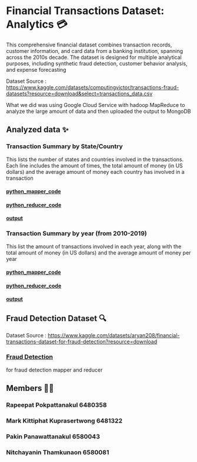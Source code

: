 # Financial Transactions Dataset: Analytics 💳
This comprehensive financial dataset combines transaction records, customer information, and card data from a banking institution, spanning across the 2010s decade. The dataset is designed for multiple analytical purposes, including synthetic fraud detection, customer behavior analysis, and expense forecasting

Dataset Source : https://www.kaggle.com/datasets/computingvictor/transactions-fraud-datasets?resource=download&select=transactions_data.csv

What we did was using Google Cloud Service with hadoop MapReduce to analyze the large amount of data and then uploaded the output to MongoDB

## Analyzed data ✨
### Transaction Summary by State/Country
This lists the number of states and countries involved in the transactions. Each line includes the amount of times, the total amount of money (in US dollars) and the average amount of money each country has involved in a transaction

#### [python_mapper_code](./mapper_city.py)
#### [python_reducer_code](./reducer.py)
#### [output](./outputs/output_part_city.txt)

### Transaction Summary by year (from 2010-2019)
This list the amount of transactions involved in each year, along with the total amount of money (in US dollars) and the average amount of money per year
#### [python_mapper_code](./mapper_year.py)
#### [python_reducer_code](./reducer.py)
#### [output](./outputs/output_part_year.txt)

## Fraud Detection Dataset 🔍
Dataset Source : https://www.kaggle.com/datasets/aryan208/financial-transactions-dataset-for-fraud-detection?resource=download

### [Fraud Detection](./fraud_detection/)
for fraud detection mapper and reducer

## Members 🙆‍♀️
### Rapeepat Pokpattanakul 6480358
### Mark Kittiphat Kuprasertwong 6481322
### Pakin Panawattanakul 6580043
### Nitchayanin Thamkunaon 6580081
